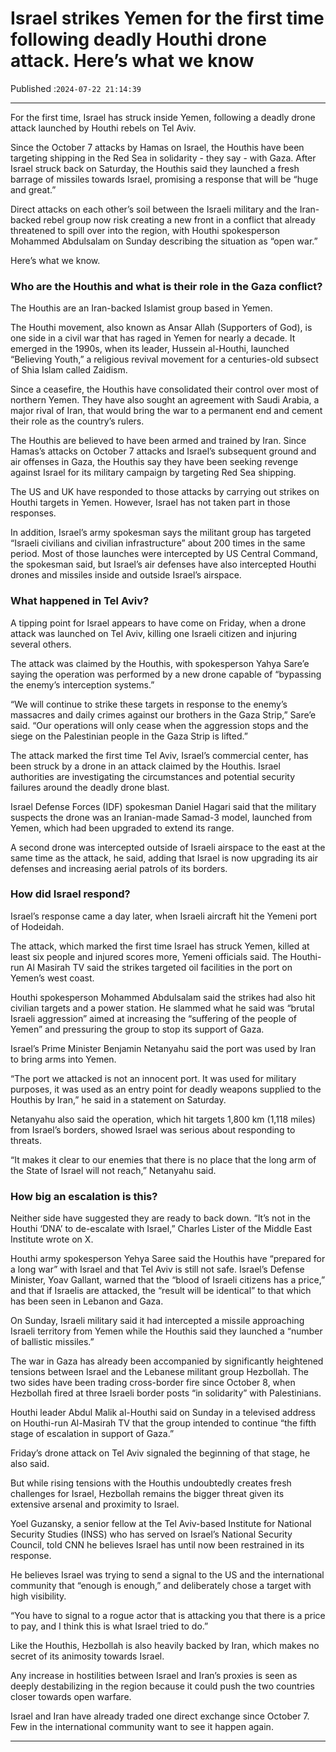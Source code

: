 # Israel strikes Yemen for the first time following deadly Houthi drone attack. Here’s what we know

Published :`2024-07-22 21:14:39`

---

For the first time, Israel has struck inside Yemen, following a deadly drone attack launched by Houthi rebels on Tel Aviv.

Since the October 7 attacks by Hamas on Israel, the Houthis have been targeting shipping in the Red Sea in solidarity - they say - with Gaza. After Israel struck back on Saturday, the Houthis said they launched a fresh barrage of missiles towards Israel, promising a response that will be “huge and great.”

Direct attacks on each other’s soil between the Israeli military and the Iran-backed rebel group now risk creating a new front in a conflict that already threatened to spill over into the region, with Houthi spokesperson Mohammed Abdulsalam on Sunday describing the situation as “open war.”

Here’s what we know.

### Who are the Houthis and what is their role in the Gaza conflict?

The Houthis are an Iran-backed Islamist group based in Yemen.

The Houthi movement, also known as Ansar Allah (Supporters of God), is one side in a civil war that has raged in Yemen for nearly a decade. It emerged in the 1990s, when its leader, Hussein al-Houthi, launched “Believing Youth,” a religious revival movement for a centuries-old subsect of Shia Islam called Zaidism.

Since a ceasefire, the Houthis have consolidated their control over most of northern Yemen. They have also sought an agreement with Saudi Arabia, a major rival of Iran, that would bring the war to a permanent end and cement their role as the country’s rulers.

The Houthis are believed to have been armed and trained by Iran. Since Hamas’s attacks on October 7 attacks and Israel’s subsequent ground and air offenses in Gaza, the Houthis say they have been seeking revenge against Israel for its military campaign by targeting Red Sea shipping.

The US and UK have responded to those attacks by carrying out strikes on Houthi targets in Yemen. However, Israel has not taken part in those responses.

In addition, Israel’s army spokesman says the militant group has targeted “Israeli civilians and civilian infrastructure” about 200 times in the same period. Most of those launches were intercepted by US Central Command, the spokesman said, but Israel’s air defenses have also intercepted Houthi drones and missiles inside and outside Israel’s airspace.

### What happened in Tel Aviv?

A tipping point for Israel appears to have come on Friday, when a drone attack was launched on Tel Aviv, killing one Israeli citizen and injuring several others.

The attack was claimed by the Houthis, with spokesperson Yahya Sare’e saying the operation was performed by a new drone capable of “bypassing the enemy’s interception systems.”

“We will continue to strike these targets in response to the enemy’s massacres and daily crimes against our brothers in the Gaza Strip,” Sare’e said. “Our operations will only cease when the aggression stops and the siege on the Palestinian people in the Gaza Strip is lifted.”

The attack marked the first time Tel Aviv, Israel’s commercial center, has been struck by a drone in an attack claimed by the Houthis. Israel authorities are investigating the circumstances and potential security failures around the deadly drone blast.

Israel Defense Forces (IDF) spokesman Daniel Hagari said that the military suspects the drone was an Iranian-made Samad-3 model, launched from Yemen, which had been upgraded to extend its range.

A second drone was intercepted outside of Israeli airspace to the east at the same time as the attack, he said, adding that Israel is now upgrading its air defenses and increasing aerial patrols of its borders.

### How did Israel respond?

Israel’s response came a day later, when Israeli aircraft hit the Yemeni port of Hodeidah.

The attack, which marked the first time Israel has struck Yemen, killed at least six people and injured scores more, Yemeni officials said. The Houthi-run Al Masirah TV said the strikes targeted oil facilities in the port on Yemen’s west coast.

Houthi spokesperson Mohammed Abdulsalam said the strikes had also hit civilian targets and a power station. He slammed what he said was “brutal Israeli aggression” aimed at increasing the “suffering of the people of Yemen” and pressuring the group to stop its support of Gaza.

Israel’s Prime Minister Benjamin Netanyahu said the port was used by Iran to bring arms into Yemen.

“The port we attacked is not an innocent port. It was used for military purposes, it was used as an entry point for deadly weapons supplied to the Houthis by Iran,” he said in a statement on Saturday.

Netanyahu also said the operation, which hit targets 1,800 km (1,118 miles) from Israel’s borders, showed Israel was serious about responding to threats.

“It makes it clear to our enemies that there is no place that the long arm of the State of Israel will not reach,” Netanyahu said.

### How big an escalation is this?

Neither side have suggested they are ready to back down. “It’s not in the Houthi ‘DNA’ to de-escalate with Israel,” Charles Lister of the Middle East Institute wrote on X.

Houthi army spokesperson Yehya Saree said the Houthis have “prepared for a long war” with Israel and that Tel Aviv is still not safe. Israel’s Defense Minister, Yoav Gallant, warned that the “blood of Israeli citizens has a price,” and that if Israelis are attacked, the “result will be identical” to that which has been seen in Lebanon and Gaza.

On Sunday, Israeli military said it had intercepted a missile approaching Israeli territory from Yemen while the Houthis said they launched a “number of ballistic missiles.”

The war in Gaza has already been accompanied by significantly heightened tensions between Israel and the Lebanese militant group Hezbollah. The two sides have been trading cross-border fire since October 8, when Hezbollah fired at three Israeli border posts “in solidarity” with Palestinians.

Houthi leader Abdul Malik al-Houthi said on Sunday in a televised address on Houthi-run Al-Masirah TV that the group intended to continue “the fifth stage of escalation in support of Gaza.”

Friday’s drone attack on Tel Aviv signaled the beginning of that stage, he also said.

But while rising tensions with the Houthis undoubtedly creates fresh challenges for Israel, Hezbollah remains the bigger threat given its extensive arsenal and proximity to Israel.

Yoel Guzansky, a senior fellow at the Tel Aviv-based Institute for National Security Studies (INSS) who has served on Israel’s National Security Council, told CNN he believes Israel has until now been restrained in its response.

He believes Israel was trying to send a signal to the US and the international community that “enough is enough,” and deliberately chose a target with high visibility.

“You have to signal to a rogue actor that is attacking you that there is a price to pay, and I think this is what Israel tried to do.”

Like the Houthis, Hezbollah is also heavily backed by Iran, which makes no secret of its animosity towards Israel.

Any increase in hostilities between Israel and Iran’s proxies is seen as deeply destabilizing in the region because it could push the two countries closer towards open warfare.

Israel and Iran have already traded one direct exchange since October 7. Few in the international community want to see it happen again.

---

